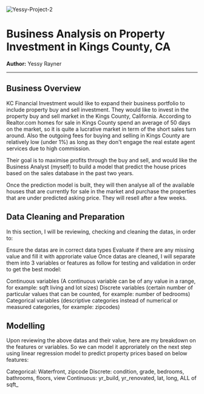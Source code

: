 ![Yessy-Project-2](./images/DAT_Project2_Presentation_Yessy.jpeg)

# Business Analysis on Property Investment in Kings County, CA

**Author:** Yessy Rayner
***

## Business Overview
KC Financial Investment would like to expand their business portfolio to include property buy and sell investment. They would like to invest in the property buy and sell market in the Kings County, California. According to Realtor.com homes for sale in Kings County spend an average of 50 days on the market, so it is quite a lucrative market in term of the short sales turn around. Also the outgoing fees for buying and selling in Kings County are relatively low (under 1%) as long as they don't engage the real estate agent services due to high commission.

Their goal is to maximise profits through the buy and sell, and would like the Business Analyst (myself) to build a model that predict the house prices based on the sales database in the past two years.

Once the prediction model is built, they will then analyse all of the available houses that are currently for sale in the market and purchase the properties that are under predicted asking price. They will resell after a few weeks.

## Data Cleaning and Preparation
In this section, I will be reviewing, checking and cleaning the datas, in order to:

Ensure the datas are in correct data types
Evaluate if there are any missing value and fill it with approriate value
Once datas are cleaned, I will separate them into 3 variables or features as follow for testing and validation in order to get the best model:

Continuous variables (A continuous variable can be of any value in a range, for example: sqft living and lot sizes)
Discrete variables (certain number of particular values that can be counted, for example: number of bedrooms)
Categorical variables (descriptive categories instead of numerical or measured categories, for example: zipcodes)

## Modelling
Upon reviewing the above datas and their value, here are my breakdown on the features or variables. So we can model it approriately on the next step using linear regression model to predict property prices based on below features:

Categorical: Waterfront, zipcode
Discrete: condition, grade, bedrooms, bathrooms, floors, view
Continuous: yr_build, yr_renovated, lat, long, ALL of sqft_
